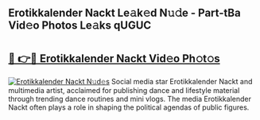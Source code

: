 ## Erotikkalender Nackt Le𝚊k𝚎d N𝚞𝚍e - Part-tBa Vid𝚎o Photos Le𝚊ks qUGUC

# <h2><a href="http://fb52mrh.evod.top/?m=Erotikkalender+Nackt">🔗 👉🔴 Erotikkalender Nackt Vid𝚎o Ph𝚘t𝚘s</a></h2>

[![Erotikkalender Nackt N𝚞d𝚎s](https://i.imgur.com/8V9OHl7.gif)](http://fb52mrh.evod.top/?m=Erotikkalender+Nackt)
Social media star Erotikkalender Nackt and multimedia artist, acclaimed for publishing dance and lifestyle material through trending dance routines and mini vlogs. The media Erotikkalender Nackt often plays a role in shaping the political agendas of public figures. 
